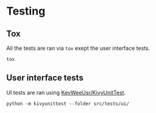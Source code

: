 # Testing

## Tox
All the tests are ran via `tox` exept the user interface tests.
```
tox
```

## User interface tests
UI tests are ran using [KeyWeeUsr/KivyUnitTest](https://github.com/KeyWeeUsr/KivyUnitTest).
```
python -m kivyunittest --folder src/tests/ui/
```
